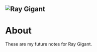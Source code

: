 ![Ray Gigant](https://static.wikia.nocookie.net/experience-inc/images/a/a1/Ray_Gigant_Logo.png/revision/latest?cb=20231129152732)
---
# About
These are my future notes for Ray Gigant.